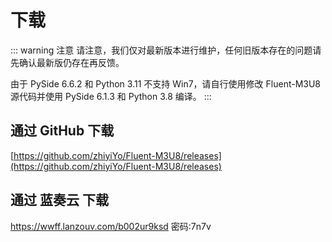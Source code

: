 # 下载

::: warning 注意
请注意，我们仅对最新版本进行维护，任何旧版本存在的问题请先确认最新版仍存在再反馈。

由于 PySide 6.6.2 和 Python 3.11 不支持 Win7，请自行使用修改 Fluent-M3U8 源代码并使用 PySide 6.1.3 和 Python 3.8 编译。
:::


## 通过 GitHub 下载
[https://github.com/zhiyiYo/Fluent-M3U8/releases](https://github.com/zhiyiYo/Fluent-M3U8/releases)

## 通过 蓝奏云 下载
https://wwff.lanzouv.com/b002ur9ksd
密码:7n7v
